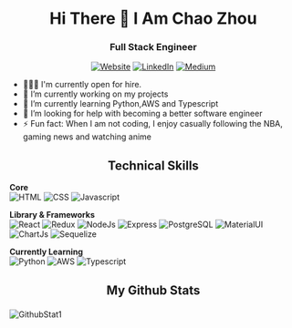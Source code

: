 <h1 align="center">Hi There 👋 I Am Chao Zhou</h1>

<h3 align='center'> Full Stack Engineer</h2>

<div align='center'>

<a href='https://chaozhou.netlify.app/'>![Website](https://img.shields.io/badge/website-000000?style=for-the-badge&logo=About.me&logoColor=white)</a> <a href='https://www.linkedin.com/in/chao-zhou8/' target=_blank>![LinkedIn](https://img.shields.io/badge/LinkedIn-0077B5?style=for-the-badge&logo=linkedin&logoColor=white)</a>  <a href='https://medium.com/@Chao.Zhou' target="_blank">![Medium](https://img.shields.io/badge/Medium-12100E?style=for-the-badge&logo=medium&logoColor=white)</a>  

</div>


- 🧑🏻‍🎓 I'm currently open for hire.
- 🔭 I’m currently working on my projects
- 🌱 I’m currently learning Python,AWS and Typescript
- 🤔 I’m looking for help with becoming a better software engineer
- ⚡ Fun fact: When I am not coding, I enjoy casually following the NBA, gaming news and watching anime

<div align='center'>
  <h2>Technical Skills</h2>
  </div>

<strong>Core</strong>
<br/>
![HTML](https://img.shields.io/badge/HTML5-E34F26?style=for-the-badge&logo=html5&logoColor=white) ![CSS](https://img.shields.io/badge/CSS3-1572B6?style=for-the-badge&logo=css3&logoColor=white) ![Javascript](https://img.shields.io/badge/JavaScript-323330?style=for-the-badge&logo=javascript&logoColor=F7DF1E)

<strong>Library & Frameworks</strong>
<br/>
![React](https://img.shields.io/badge/React-20232A?style=for-the-badge&logo=react&logoColor=61DAFB)
![Redux](https://img.shields.io/badge/Redux-593D88?style=for-the-badge&logo=redux&logoColor=white)
![NodeJs](https://img.shields.io/badge/Node.js-339933?style=for-the-badge&logo=nodedotjs&logoColor=white)
![Express](https://img.shields.io/badge/Express.js-000000?style=for-the-badge&logo=express&logoColor=white)
![PostgreSQL](https://img.shields.io/badge/PostgreSQL-316192?style=for-the-badge&logo=postgresql&logoColor=white)
![MaterialUI](https://img.shields.io/badge/Material%20UI-007FFF?style=for-the-badge&logo=mui&logoColor=white)
![ChartJs](https://img.shields.io/badge/Chart.js-FF6384?style=for-the-badge&logo=chartdotjs&logoColor=white)
![Sequelize](https://img.shields.io/badge/Sequelize-52B0E7?style=for-the-badge&logo=Sequelize&logoColor=white)

<strong>Currently Learning</strong>
<br/>
![Python](https://img.shields.io/badge/Python-FFD43B?style=for-the-badge&logo=python&logoColor=blue)
![AWS](https://img.shields.io/badge/Amazon_AWS-FF9900?style=for-the-badge&logo=amazonaws&logoColor=white)
![Typescript](https://img.shields.io/badge/TypeScript-007ACC?style=for-the-badge&logo=typescript&logoColor=white)

## <p align='center'>My Github Stats</p>

![GithubStat1](https://github-readme-stats.vercel.app/api?username=StudentCZ)
<!--
**StudentCZ/StudentCZ** is a ✨ _special_ ✨ repository because its `README.md` (this file) appears on your GitHub profile.

Here are some ideas to get you started:

- 🔭 I’m currently working on ...
- 🌱 I’m currently learning ...
- 👯 I’m looking to collaborate on ...
- 🤔 I’m looking for help with ...
- 💬 Ask me about ...
- 📫 How to reach me: ...
- 😄 Pronouns: ...
- ⚡ Fun fact: ...
-->
